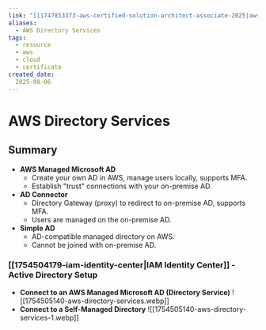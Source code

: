 ```yaml
---
link: "[[1747853373-aws-certified-solution-architect-associate-2025|aws Certified Solution Architect Associate 2025]]"
aliases: 
  - AWS Directory Services
tags:
  - resource
  - aws
  - cloud
  - certificate
created_date:
  2025-08-06
---
```

# AWS Directory Services
## Summary
- **AWS Managed Microsoft AD**
  - Create your own AD in AWS, manage users locally, supports MFA.
  - Establish "trust" connections with your on-premise AD.
- **AD Connector**
  - Directory Gateway (proxy) to redirect to on-premise AD, supports MFA.
  - Users are managed on the on-premise AD.
- **Simple AD**
  - AD-compatible managed directory on AWS.
  - Cannot be joined with on-premise AD.

### [[1754504179-iam-identity-center|IAM Identity Center]] - Active Directory Setup
- **Connect to an AWS Managed Microsoft AD (Directory Service)**
![[1754505140-aws-directory-services.webp]]
- **Connect to a Self-Managed Directory**
![[1754505140-aws-directory-services-1.webp]]



